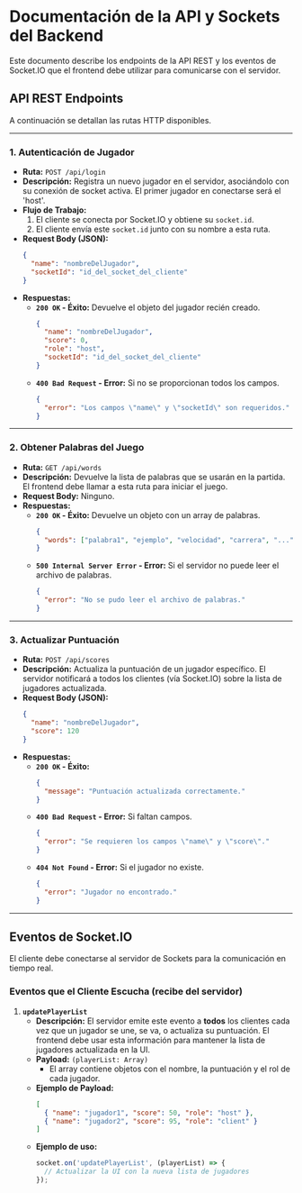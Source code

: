 # Documentación de la API y Sockets del Backend

Este documento describe los endpoints de la API REST y los eventos de Socket.IO que el frontend debe utilizar para comunicarse con el servidor.

## API REST Endpoints

A continuación se detallan las rutas HTTP disponibles.

---

### 1. Autenticación de Jugador

*   **Ruta:** `POST /api/login`
*   **Descripción:** Registra un nuevo jugador en el servidor, asociándolo con su conexión de socket activa. El primer jugador en conectarse será el 'host'.
*   **Flujo de Trabajo:** 
    1. El cliente se conecta por Socket.IO y obtiene su `socket.id`.
    2. El cliente envía este `socket.id` junto con su nombre a esta ruta.
*   **Request Body (JSON):**
    ```json
    {
      "name": "nombreDelJugador",
      "socketId": "id_del_socket_del_cliente"
    }
    ```
*   **Respuestas:**
    *   **`200 OK` - Éxito:** Devuelve el objeto del jugador recién creado.
        ```json
        {
          "name": "nombreDelJugador",
          "score": 0,
          "role": "host",
          "socketId": "id_del_socket_del_cliente"
        }
        ```
    *   **`400 Bad Request` - Error:** Si no se proporcionan todos los campos.
        ```json
        {
          "error": "Los campos \"name\" y \"socketId\" son requeridos."
        }
        ```

---

### 2. Obtener Palabras del Juego

*   **Ruta:** `GET /api/words`
*   **Descripción:** Devuelve la lista de palabras que se usarán en la partida. El frontend debe llamar a esta ruta para iniciar el juego.
*   **Request Body:** Ninguno.
*   **Respuestas:**
    *   **`200 OK` - Éxito:** Devuelve un objeto con un array de palabras.
        ```json
        {
          "words": ["palabra1", "ejemplo", "velocidad", "carrera", "..."]
        }
        ```
    *   **`500 Internal Server Error` - Error:** Si el servidor no puede leer el archivo de palabras.
        ```json
        {
          "error": "No se pudo leer el archivo de palabras."
        }
        ```

---

### 3. Actualizar Puntuación

*   **Ruta:** `POST /api/scores`
*   **Descripción:** Actualiza la puntuación de un jugador específico. El servidor notificará a todos los clientes (vía Socket.IO) sobre la lista de jugadores actualizada.
*   **Request Body (JSON):**
    ```json
    {
      "name": "nombreDelJugador",
      "score": 120
    }
    ```
*   **Respuestas:**
    *   **`200 OK` - Éxito:**
        ```json
        {
          "message": "Puntuación actualizada correctamente."
        }
        ```
    *   **`400 Bad Request` - Error:** Si faltan campos.
        ```json
        {
          "error": "Se requieren los campos \"name\" y \"score\"."
        }
        ```
    *   **`404 Not Found` - Error:** Si el jugador no existe.
        ```json
        {
          "error": "Jugador no encontrado."
        }
        ```

---

## Eventos de Socket.IO

El cliente debe conectarse al servidor de Sockets para la comunicación en tiempo real.

### Eventos que el Cliente Escucha (recibe del servidor)

1.  **`updatePlayerList`**
    *   **Descripción:** El servidor emite este evento a **todos** los clientes cada vez que un jugador se une, se va, o actualiza su puntuación. El frontend debe usar esta información para mantener la lista de jugadores actualizada en la UI.
    *   **Payload:** `(playerList: Array)`
        *   El array contiene objetos con el nombre, la puntuación y el rol de cada jugador.
    *   **Ejemplo de Payload:**
        ```json
        [
          { "name": "jugador1", "score": 50, "role": "host" },
          { "name": "jugador2", "score": 95, "role": "client" }
        ]
        ```
    *   **Ejemplo de uso:**
        ```javascript
        socket.on('updatePlayerList', (playerList) => {
          // Actualizar la UI con la nueva lista de jugadores
        });
        ```